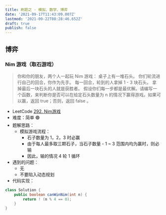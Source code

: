 ```yaml
---
title: 刷题之 - 模拟、数学、博弈
date: '2021-09-17T11:43:09.007Z'
lastmod: '2021-09-22T08:28:46.652Z'
draft: true
publish: false
---
```


## 博弈

### Nim 游戏（取石游戏）

> 你和你的朋友，两个人一起玩 Nim 游戏：
> 桌子上有一堆石头。
> 你们轮流进行自己的回合，你作为先手。
> 每一回合，轮到的人拿掉 1 - 3 块石头。
> 拿掉最后一块石头的人就是获胜者。
> 假设你们每一步都是最优解。请编写一个函数，来判断你是否可以在给定石头数量为 n 的情况下赢得游戏。如果可以赢，返回 true；否则，返回 false 。


- LeetCode [292. Nim游戏](https://leetcode-cn.com/problems/nim-game/)
- 难度：简单 :green_circle:
- 题解思路：
  - 模拟游戏流程：
    - 石子数量为 1，2，3 时必赢
    - 由于每人最多取三颗石子，当石子数量 - 1 ~ 3 范围内均为赢时，则必输
    - 因此，输的情况 4 轮 1 循环
- 遇到的问题：
  - 无
  - 不要陷入动态规划
- 代码实现：

```java
class Solution {
    public boolean canWinNim(int n) {
        return ! (n % 4 == 0);
    }
}
```
